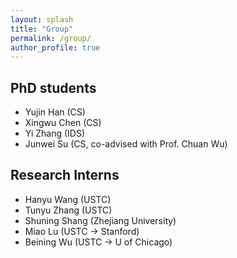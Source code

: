 ```yaml
---
layout: splash
title: "Group"
permalink: /group/
author_profile: true
---
```


## PhD students

- Yujin Han (CS)
- Xingwu Chen (CS)
- Yi Zhang (IDS)
- Junwei Su (CS, co-advised with Prof. Chuan Wu)

## Research Interns
- Hanyu Wang (USTC)
- Tunyu Zhang (USTC)
- Shuning Shang (Zhejiang University)
- Miao Lu (USTC -> Stanford)
- Beining Wu (USTC -> U of Chicago)

